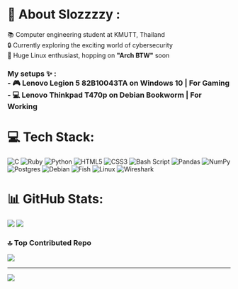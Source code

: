 # 💫 About Slozzzzy :
📚 Computer engineering student at KMUTT, Thailand <br>🔒 Currently exploring the exciting world of cybersecurity <br>🐧 Huge Linux enthusiast, hopping on **"Arch BTW"** soon <br>
### My setups ✨ :<br>- 🎮  Lenovo Legion 5 82B10043TA on Windows 10 | For Gaming <br>- 💻  Lenovo Thinkpad T470p on Debian Bookworm | For Working 

# 💻 Tech Stack:
![C](https://img.shields.io/badge/c-%2300599C.svg?style=flat&logo=c&logoColor=white) ![Ruby](https://img.shields.io/badge/ruby-%23CC342D.svg?style=flat&logo=ruby&logoColor=white) ![Python](https://img.shields.io/badge/python-3670A0?style=flat&logo=python&logoColor=ffdd54) ![HTML5](https://img.shields.io/badge/html5-%23E34F26.svg?style=flat&logo=html5&logoColor=white) ![CSS3](https://img.shields.io/badge/css3-%231572B6.svg?style=flat&logo=css3&logoColor=white) ![Bash Script](https://img.shields.io/badge/bash_script-%23121011.svg?style=flat&logo=gnu-bash&logoColor=white) ![Pandas](https://img.shields.io/badge/pandas-%23150458.svg?style=flat&logo=pandas&logoColor=white) ![NumPy](https://img.shields.io/badge/numpy-%23013243.svg?style=flat&logo=numpy&logoColor=white) ![Postgres](https://img.shields.io/badge/postgres-%23316192.svg?style=flat&logo=postgresql&logoColor=white) ![Debian](https://img.shields.io/badge/Debian-A81D33.svg?style=flat&logo=Debian&logoColor=white) ![Fish](https://img.shields.io/badge/fish%20shell-34C534.svg?style=flat&logo=fish-shell&logoColor=white) ![Linux](https://img.shields.io/badge/Linux-FCC624.svg?style=flat&logo=Linux&logoColor=black) ![Wireshark](https://img.shields.io/badge/Wireshark-1679A7.svg?style=flat&logo=Wireshark&logoColor=white)
# 📊 GitHub Stats:
![](https://github-readme-stats.vercel.app/api?username=Slozzzzy&theme=discord_old_blurple&hide_border=true&include_all_commits=false&count_private=false)
![](https://github-readme-stats.vercel.app/api/top-langs/?username=Slozzzzy&theme=discord_old_blurple&hide_border=true&include_all_commits=false&count_private=false&layout=compact)

### 🔝 Top Contributed Repo
![](https://github-contributor-stats.vercel.app/api?username=Slozzzzy&limit=5&theme=discord_old_blurple&combine_all_yearly_contributions=true)

---
[![](https://visitcount.itsvg.in/api?id=Slozzzzy&icon=0&color=6)](https://visitcount.itsvg.in)

<!-- Proudly created with GPRM ( https://gprm.itsvg.in ) -->
